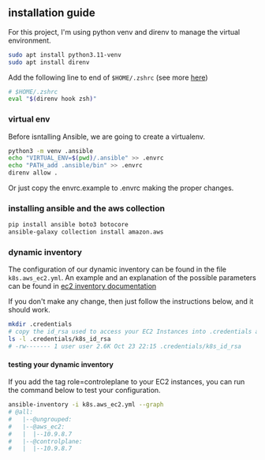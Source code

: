 ## installation guide
For this project, I'm using python venv and direnv to manage the virtual environment.

```bash
sudo apt install python3.11-venv
sudo apt install direnv
```

Add the following line to end of `$HOME/.zshrc` (see more [here](https://direnv.net/docs/hook.html))

```bash
# $HOME/.zshrc
eval "$(direnv hook zsh)"
```

### virtual env
Before isntalling Ansible, we are going to create a virtualenv.

```bash
python3 -m venv .ansible
echo "VIRTUAL_ENV=$(pwd)/.ansible" >> .envrc
echo "PATH_add .ansible/bin" >> .envrc
direnv allow .
```

Or just copy the envrc.example to .envrc making the proper changes.

### installing ansible and the aws collection

```bash
pip install ansible boto3 botocore
ansible-galaxy collection install amazon.aws
```

### dynamic inventory
The configuration of our dynamic inventory can be found in the file `k8s.aws_ec2.yml`.
An example and an explanation of the possible parameters can be found in [ec2 inventory documentation](https://docs.ansible.com/ansible/latest/collections/amazon/aws/aws_ec2_inventory.html)

If you don't make any change, then just follow the instructions below, and it should work.

```bash
mkdir .credentials
# copy the id_rsa used to access your EC2 Instances into .credentials and rename to k8s_id_rsa
ls -l .credentials/k8s_id_rsa
# -rw------- 1 user user 2.6K Oct 23 22:15 .credentials/k8s_id_rsa
```

#### testing your dynamic inventory

If you add the tag role=controleplane to your EC2 instances, you can run the command below to test
your configuration.

```bash
ansible-inventory -i k8s.aws_ec2.yml --graph
# @all:
#   |--@ungrouped:
#   |--@aws_ec2:
#   |  |--10.9.8.7
#   |--@controlplane:
#   |  |--10.9.8.7
```
